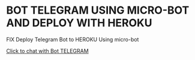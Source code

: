 # BOT TELEGRAM USING MICRO-BOT AND DEPLOY WITH HEROKU
FIX Deploy Telegram Bot to HEROKU Using micro-bot

[Click to chat with Bot TELEGRAM](https://t.me/bmkgpangsumabot)
